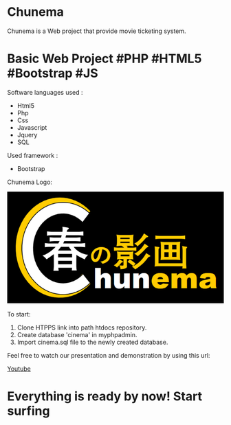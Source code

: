 # Chunema

Chunema is a Web project that provide movie ticketing system.

# Basic Web Project #PHP #HTML5 #Bootstrap #JS

Software languages used :
* Html5
* Php
* Css
* Javascript
* Jquery
* SQL

Used framework :
* Bootstrap

Chunema Logo:

![Logo](/images/logo1.png)

To start: 
1. Clone HTPPS link into path htdocs repository.
2. Create database 'cinema' in myphpadmin.
3. Import cinema.sql file to the newly created database.

Feel free to watch our presentation and demonstration by using this url:

[Youtube](https://www.youtube.com/watch?v=RChdEpISI5o&ab_channel=BraytonMaxwell) 

# Everything is ready by now! Start surfing 

